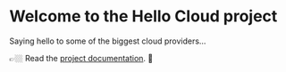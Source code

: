 # Welcome to the Hello Cloud project

Saying hello to some of the biggest cloud providers...

👉🏼 Read the [project documentation](https://ericis.github.io/hello-cloud/). 👀
